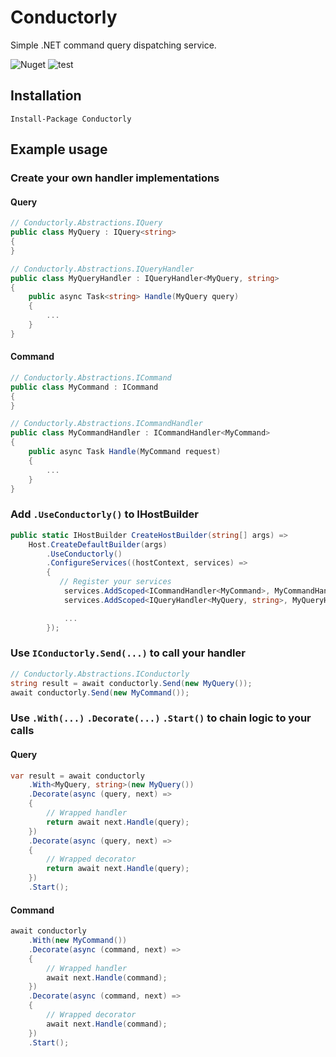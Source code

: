 # Conductorly
Simple .NET command query dispatching service.

![Nuget](https://img.shields.io/nuget/v/Conductorly)
![test](https://github.com/jasongza/Conductorly/workflows/test/badge.svg)

## Installation
```
Install-Package Conductorly
```

## Example usage

### Create your own handler implementations

#### Query
```csharp
// Conductorly.Abstractions.IQuery
public class MyQuery : IQuery<string>
{
}

// Conductorly.Abstractions.IQueryHandler
public class MyQueryHandler : IQueryHandler<MyQuery, string>
{
    public async Task<string> Handle(MyQuery query)
    {
        ...
    }
}
```

#### Command
```csharp
// Conductorly.Abstractions.ICommand
public class MyCommand : ICommand
{
}

// Conductorly.Abstractions.ICommandHandler
public class MyCommandHandler : ICommandHandler<MyCommand>
{
    public async Task Handle(MyCommand request)
    {
        ...
    }
}
```

### Add `.UseConductorly()` to IHostBuilder
```csharp 
public static IHostBuilder CreateHostBuilder(string[] args) =>
    Host.CreateDefaultBuilder(args)
        .UseConductorly()
        .ConfigureServices((hostContext, services) =>
        {
           // Register your services
            services.AddScoped<ICommandHandler<MyCommand>, MyCommandHandler>();
            services.AddScoped<IQueryHandler<MyQuery, string>, MyQueryHandler>();

            ...
        });
```

### Use `IConductorly.Send(...)` to call your handler
```csharp
// Conductorly.Abstractions.IConductorly
string result = await conductorly.Send(new MyQuery());
await conductorly.Send(new MyCommand());
```

### Use `.With(...)` `.Decorate(...)` `.Start()` to chain logic to your calls

#### Query
```csharp
var result = await conductorly
    .With<MyQuery, string>(new MyQuery())
    .Decorate(async (query, next) =>
    {
        // Wrapped handler
        return await next.Handle(query);
    })
    .Decorate(async (query, next) =>
    {
        // Wrapped decorator
        return await next.Handle(query);
    })
    .Start();
```

#### Command
```csharp
await conductorly
    .With(new MyCommand())
    .Decorate(async (command, next) => 
    {
        // Wrapped handler
        await next.Handle(command);
    })
    .Decorate(async (command, next) =>
    {
        // Wrapped decorator
        await next.Handle(command);
    })
    .Start();
```
